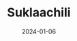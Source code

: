---
title: "Suklaachili"
image: "https://chocochili.net/app/uploads/2010/01/suklaachili-300x200.jpg"
date: 2024-01-06
receipt_url: "https://chocochili.net/2010/01/suklaachili/"
---